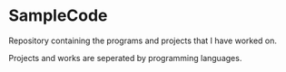 # SampleCode
Repository containing the programs and projects that I have worked on. 

Projects and works are seperated by programming languages.
